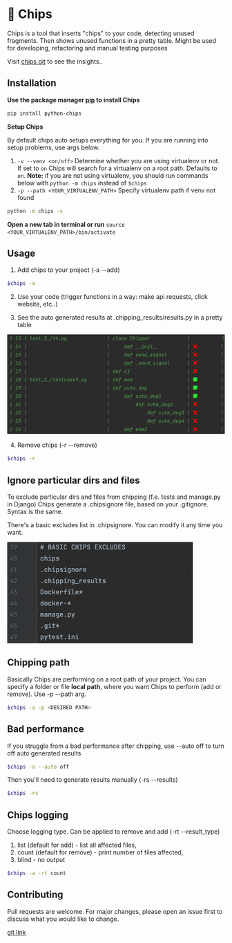 # 👾 Chips

Chips is a tool that inserts "chips" to your code, detecting unused fragments. Then shows unused functions in a pretty table. Might be used for developing, refactoring and manual testing purposes

Visit [chips git](https://github.com/kovalruss/chips) to see the insights..

## Installation

**Use the package manager [pip](https://pip.pypa.io/en/stable/) to install Chips**

```bash
pip install python-chips
```

**Setup Chips**

By default chips auto setups everything for you. If you are running into setup problems, use args below.
1) `-v --venv <on/off>` Determine whether you are using virtualenv or not. If set to `on` Chips will search for a virtualenv on a root path. Defaults to `on`. **Note:** if you are not using virtualenv, you should run commands below with `python -m chips` instead of `$chips` 
2) `-p --path <YOUR_VIRTUALENV_PATH>` Specify virtualenv path if venv not found

```bash
python -m chips -s
```
**Open a new tab in terminal or run** ``source <YOUR_VIRTUALENV_PATH>/bin/activate``

## Usage

1) Add chips to your project (-a --add)

```bash
$chips -a
```
2) Use your code (trigger functions in a way: make api requests, click website, etc..)

3) See the auto generated results at .chipping_results/results.py in a pretty table

![_pretty_table.png](https://raw.githubusercontent.com/kovalruss/chips/master/README_IMGS/_pretty_table.png)

4) Remove chips (-r --remove)
```bash
$chips -r
```

## Ignore particular dirs and files
To exclude particular dirs and files from chipping (f.e. tests and manage.py in Django) 
Chips generate a .chipsignore file, based on your .gitignore. Syntax is the same.

There's a basic excludes list in .chipsignore. You can modify it any time you want.

![_chipsignore.png](https://raw.githubusercontent.com/kovalruss/chips/master/README_IMGS/_chipsignore.png)

## Chipping path
Basically Chips are performing on a root path of your project. You can specify a folder or file **local path**, where you want Chips to perform (add or remove). Use -p --path arg.
```bash
$chips -a -p <DESIRED PATH>
```

## Bad performance
If you struggle from a bad performance after chipping, use --auto off to turn off auto generated results
```bash
$chips -a --auto off
```

Then you'll need to generate results manually (-rs --results)
```bash
$chips -rs
```

## Chips logging
Choose logging type. Can be applied to remove and add (-rt --result_type)
1) list (default for add) - list all affected files, 
2) count (default for remove) - print number of files affected,
3) blind - no output
```bash
$chips -a -rt count
```

## Contributing
Pull requests are welcome. For major changes, please open an issue first to discuss what you would like to change.

[git link](https://github.com/kovalruss/chips)